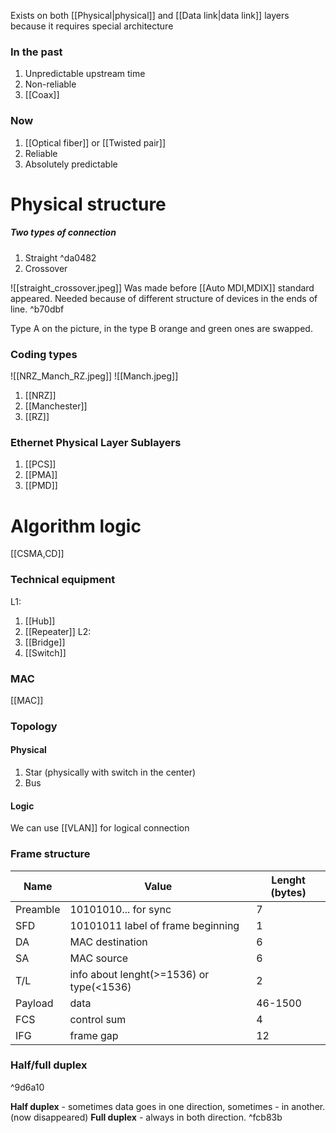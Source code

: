Exists on both [[Physical|physical]] and [[Data link|data link]] layers because it requires special architecture

### In the past
1) Unpredictable upstream time
2) Non-reliable
3) [[Coax]]

### Now
1) [[Optical fiber]] or [[Twisted pair]]
2) Reliable
3) Absolutely predictable

# Physical structure
##### Two types of connection
1) Straight ^da0482
2) Crossover

![[straight_crossover.jpeg]]
Was made before [[Auto MDI,MDIX]] standard appeared. Needed because of different structure of devices in the ends of line. ^b70dbf

Type A on the picture, in the type B orange and green ones are swapped.

### Coding types
![[NRZ_Manch_RZ.jpeg]]
![[Manch.jpeg]]
1) [[NRZ]]
2) [[Manchester]]
3) [[RZ]]

### Ethernet Physical Layer Sublayers
1) [[PCS]]
2) [[PMA]]
3) [[PMD]]

# Algorithm logic
[[CSMA,CD]]

### Technical equipment
L1:
1) [[Hub]]
2) [[Repeater]]
L2:
1) [[Bridge]]
2) [[Switch]]

### MAC
[[MAC]]

### Topology
#### Physical
1) Star (physically with switch in the center)
2) Bus
#### Logic
We can use [[VLAN]] for logical connection

### Frame structure

| Name     | Value                                    | Lenght (bytes) |
| -------- | ---------------------------------------- | -------------- |
| Preamble | 10101010... for sync                     | 7              |
| SFD      | 10101011   label of frame beginning      | 1              |
| DA       | MAC destination                          | 6              |
| SA       | MAC source                               | 6              |
| T/L      | info about lenght(>=1536) or type(<1536) | 2              |
| Payload  | data                                     | 46-1500        |
| FCS      | control sum                              | 4              |
| IFG      | frame gap                                | 12             |
### Half/full duplex

^9d6a10

**Half duplex** - sometimes data goes in one direction, sometimes - in another. (now disappeared)
**Full duplex** - always in both direction.  ^fcb83b

